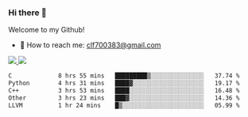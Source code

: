### Hi there 👋

<!--
**clingfei/clingfei** is a ✨ _special_ ✨ repository because its `README.md` (this file) appears on your GitHub profile.

Here are some ideas to get you started:

- 🔭 I’m currently working on ...
- 🌱 I’m currently learning ...
- 👯 I’m looking to collaborate on ...
- 🤔 I’m looking for help with ...
- 💬 Ask me about ...
- 📫 How to reach me: ...
- 😄 Pronouns: ...
- ⚡ Fun fact: ...
-->
Welcome to my Github!
- 📧 How to reach me: clf700383@gmail.com

<a href="https://github.com/anuraghazra/github-readme-stats">
  <img src="https://github-readme-stats.vercel.app/api?username=clingfei&count_private=true&show_icons=true&include_all_commits=true&line_height=21&hide_border=true&repo=github-readme-stats" />
</a>
<a href="https://github.com/anuraghazra/convoychat">
  <img src="https://github-readme-stats.vercel.app/api/top-langs/?username=clingfei&hide=Tcl,Perl,Makefile,CSS,HTML,Yacc,Lex,Verilog&langs_count=6&layout=compact&hide_border=true&repo=convoychat" />
</a>

<!--START_SECTION:waka-->

```txt
C             8 hrs 55 mins   █████████▒░░░░░░░░░░░░░░░   37.74 %
Python        4 hrs 31 mins   ████▓░░░░░░░░░░░░░░░░░░░░   19.17 %
C++           3 hrs 53 mins   ████░░░░░░░░░░░░░░░░░░░░░   16.48 %
Other         3 hrs 23 mins   ███▓░░░░░░░░░░░░░░░░░░░░░   14.36 %
LLVM          1 hr 24 mins    █▒░░░░░░░░░░░░░░░░░░░░░░░   05.99 %
```

<!--END_SECTION:waka-->
